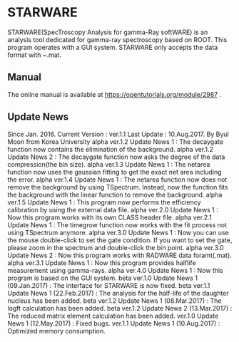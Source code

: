 # STARWARE

STARWARE(SpecTroscopy Analysis for gamma-Ray softWARE) is an analysis tool dedicated for gamma-ray spectroscopy based on ROOT.
This program operates with a GUI system.
STARWARE only accepts the data format with ~.mat.

## Manual
The online manual is available at https://opentutorials.org/module/2987 .

## Update News
Since Jan. 2016.
Current Version : ver.1.1
Last Update : 10.Aug.2017.
By Byul Moon from Korea University
alpha ver.1.2 Update News 1 : The decaygate function now contains the elimination of the background.
alpha ver.1.2 Update News 2 : The decaygate function now asks the degree of the data compression(the bin size).
alpha ver.1.3 Update News 1 : The netarea function now uses the gaussian fitting to get the exact net area including the error.
alpha ver.1.4 Update News 1 : The netarea function now does not remove the background by using TSpectrum. Instead, now the function fits the background with the linear function to remove the background.
alpha ver.1.5 Update News 1 : This program now performs the efficiency calibration by using the external data file.
alpha ver.2.0 Update News 1 : Now this program works with its own CLASS header file.
alpha ver.2.1 Update News 1 : The timegrow function now works with the fit process not using TSpectrum anymore.
alpha ver.3.0 Update News 1 : Now you can use the mouse double-click to set the gate condition. If you want to set the gate, please zoom in the spectrum and double-click the bin point.
alpha ver.3.0 Update News 2 : Now this program works with RADWARE data foramt(.mat).
alpha ver.3.1 Update News 1 : Now this program provides halflife measurement using gamma-rays.
alpha ver.4.0 Update News 1 : Now this program is based on the GUI system.
beta ver.1.0 Update News 1 (09.Jan.2017) : The interface for STARWARE is now fixed.
beta ver.1.1 Update News 1 (22.Feb.2017) : The analysis for the half-life of the daughter nucleus has been added.
beta ver.1.2 Update News 1 (08.Mar.2017) : The logft calculation has been added.
beta ver.1.2 Update News 2 (13.Mar.2017) : The reduced matrix element calculation has been added.
ver.1.0 Update News 1 (12.May.2017) : Fixed bugs.
ver.1.1 Update News 1 (10.Aug.2017) : Optimized memory consumption.
